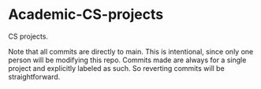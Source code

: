 # Academic-CS-projects
CS projects.

Note that all commits are directly to main. This is intentional, since only one person will be modifying this repo.
Commits made are always for a single project and explicitly labeled as such. So reverting commits will be straightforward.
